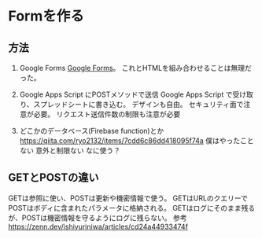 # Formを作る

## 方法
1. Google Forms
   [Google Forms](https://docs.google.com/forms/u/0/?tgif=d)。
   これとHTMLを組み合わせることは無理だった。

2. Google Apps Script にPOSTメソッドで送信
   Google Apps Script で受け取り、スプレッドシートに書き込む。
   デザインも自由。
   セキュリティ面で注意が必要。
   リクエスト送信件数の制限も注意が必要

3. どこかのデータベース(Firebase function)とか
   https://qiita.com/ryo2132/items/7cdd6c86dd418095f74a
   僕はやったことない
   意外と制限ない
   なに使う？


## GETとPOSTの違い
GETは参照に使い、POSTは更新や機密情報で使う。
GETはURLのクエリーでPOSTはボディに含まれたパラメータに格納される。
GETはログにそのまま残るが、POSTは機密情報を守るようにログに残らない。
参考
<https://zenn.dev/ishiyuriniwa/articles/cd24a44933474f>